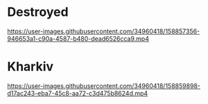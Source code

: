 # Destroyed

https://user-images.githubusercontent.com/34960418/158857356-946653a1-c90a-4587-b480-dead6526cca9.mp4



# Kharkiv

https://user-images.githubusercontent.com/34960418/158859898-d17ac243-eba7-45c8-aa72-c3d475b8624d.mp4



